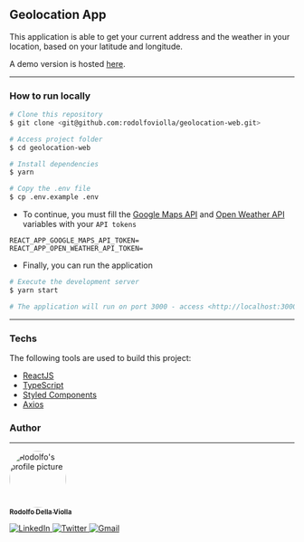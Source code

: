 ## Geolocation App

This application is able to get your current address and the weather in your location, based on your latitude and longitude.

A demo version is hosted [here](https://geolocation-web.vercel.app/).

---

### How to run locally

```bash
# Clone this repository
$ git clone <git@github.com:rodolfoviolla/geolocation-web.git>

# Access project folder
$ cd geolocation-web

# Install dependencies
$ yarn

# Copy the .env file
$ cp .env.example .env

```

- To continue, you must fill the [Google Maps API](https://console.cloud.google.com/google/maps-apis/credentials) and [Open Weather API](https://home.openweathermap.org/api_keys) variables with your `API tokens`

```
REACT_APP_GOOGLE_MAPS_API_TOKEN=
REACT_APP_OPEN_WEATHER_API_TOKEN=
```
- Finally, you can run the application

```bash
# Execute the development server
$ yarn start

# The application will run on port 3000 - access <http://localhost:3000>
```
---
### Techs

The following tools are used to build this project:

- [ReactJS](https://pt-br.reactjs.org/)
- [TypeScript](https://www.typescriptlang.org/)
- [Styled Components](https://styled-components.com/)
- [Axios](https://axios-http.com/)
### Author
---

<p>
  <a href="#">
    <img src="https://avatars1.githubusercontent.com/u/64096832?s=460&u=b785643ea39e67bb0f05c9f4d43e478b7029c807&v=4" height="100px" width="100px" style="border-radius:50px" alt="Rodolfo's profile picture"/>
    <br />
    <sub><b>Rodolfo Della Violla</b></sub>
  </a>

  <p>
    <a href="https://www.linkedin.com/in/rodolfoviolla/">
      <img alt="LinkedIn" src="https://img.shields.io/badge/-LinkedIn-%237159c1?style=flat&logo=linkedin">
    </a>
    <a href="https://twitter.com/RodolfoViolla">
      <img alt="Twitter" src="https://img.shields.io/badge/-Twitter-%237159c1?style=flat&logo=twitter">
    </a>
    <a href="mailto:rodolfo.violla@gmail.com">
      <img alt="Gmail" src="https://img.shields.io/badge/-Email-%237159c1?style=flat&logo=gmail">
    </a>
  </p>
</p>